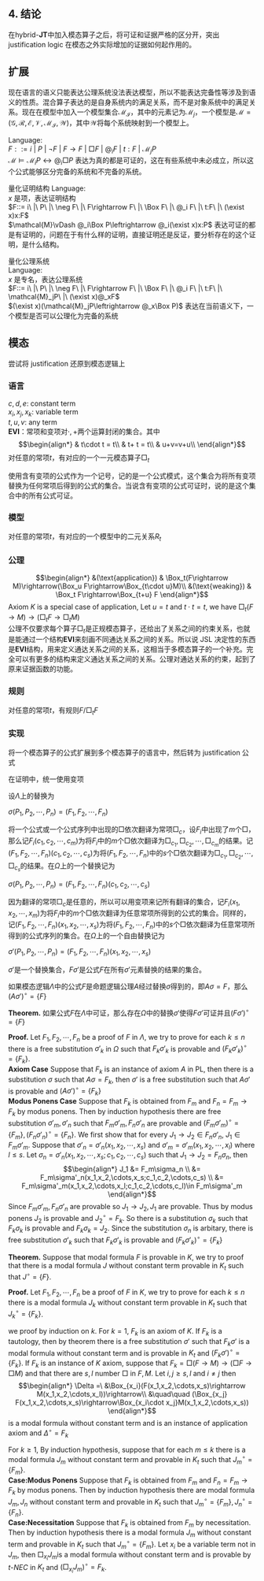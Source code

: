 

## 4. 结论

<!-- 在$\mathbf{S4}$中加入$\text{fact checker}$公理得到$\mathbf{S4_f}$，并给出 Kripke 模型上的证明语义，然后和$\mathbf{LP}$结合，并引入混合算子，得到$\mathbf{LPS4_f}$的混合版本$\text{hybrid-}\mathbf{LPS4_f}$。$\text{hybrid-}\mathbf{LPS4_f}$是对$\text{hybrid-}\mathbf{J_T}$和$\mathbf{LPS4}$的扩展，本文证明了$\text{hybrid-}\mathbf{LPS4_f}$上的内化定理，证明在证明语义下的可靠性和完全性，继而给出$\text{hybrid-}\mathbf{LPS4_f}$的模态对应以证明实现定理。最后尝试在基础的$\text{hybrid-}\mathbf{JK}$上证明内化定理，以及与其模态对应之间的实现定理。 -->

在$\text{hybrid-}\mathbf{JT}$中加入模态算子之后，将可证和证据严格的区分开，突出 justification logic 在模态之外实际增加的证据如何起作用的。

## 扩展
现在语言的语义只能表达公理系统没法表达模型，所以不能表达完备性等涉及到语义的性质。混合算子表达的是自身系统内的满足关系，而不是对象系统中的满足关系。现在在模型中加入一个模型集合$\mathcal{M_I}$，其中的元素记为$\mathcal{M}_j$，一个模型是$\mathcal{M}=(\mathcal{G},\mathcal{R},\mathcal{E},\mathcal{V},\mathcal{M_I},\mathcal{W})$，其中$\mathcal{W}$将每个系统映射到一个模型上。

Language: <br>
$F::= i\ |\ P\ |\ \neg F\ |\ F\rightarrow F\ |\ \Box F\ |\ @_i F\ |\ t:F\ |\ \mathcal{M}_jP$<br>
$\mathcal{M}\vDash\mathcal{M}_iP\leftrightarrow @_i\Box P$ 表达为真的都是可证的，这在有些系统中未必成立，所以这个公式能够区分完备的系统和不完备的系统。
<!-- 如果将自身系统放入语义中，自身的语义赋予给这个系统，那么这样会产生无限深入，这会是个什么逻辑 -->

量化证明结构
Language: <br>
$x$ 是项，表达证明结构<br>
$F::= i\ |\ P\ |\ \neg F\ |\ F\rightarrow F\ |\ \Box F\ |\ @_i F\ |\ t:F\ |\ (\exist x)x:F$<br>
$\mathcal{M}\vDash @_i\Box P\leftrightarrow @_i(\exist x)x:P$ 表达可证的都是有证明的，问题在于有什么样的证明，直接证明还是反证，要分析存在的这个证明，是什么结构。

量化公理系统<br>
Language: <br>
$x$ 是专名，表达公理系统<br>
$F::= i\ |\ P\ |\ \neg F\ |\ F\rightarrow F\ |\ \Box F\ |\ @_i F\ |\ t:F\ |\ \mathcal{M}_jP\ |\ (\exist x)@_xF$<br>
$(\exist x)(\mathcal{M}_jP\leftrightarrow @_x\Box P)$ 表达在当前语义下，一个模型是否可以公理化为完备的系统

## 模态
尝试将 justification 还原到模态逻辑上

### 语言
$c,d,e$: constant term<br>
$x_i,x_j,x_k$: variable term<br>
$t,u,v$: any term<br>
$\mathbf{EVI}$：常项和变项对$\cdot,+$两个运算封闭的集合。其中<br>
$$\begin{align*}
    & t\cdot t = t\\
    & t+ t = t\\
    & u+v=v+u\\
\end{align*}$$
对任意的常项$t$，有对应的一个一元模态算子$\Box_t$

使用含有变项的公式作为一个记号，记的是一个公式模式，这个集合为将所有变项替换为任何常项后得到的公式的集合。当说含有变项的公式可证时，说的是这个集合中的所有公式可证。

### 模型
对任意的常项$t$，有对应的一个模型中的二元关系$R_t$

### 公理
$$\begin{align*}
    &(\text{application}) & \Box_t(F\rightarrow M)\rightarrow(\Box_u F\rightarrow\Box_{t\cdot u}M)\\
    &(\text{weaking}) & \Box_t F\rightarrow\Box_{t+u} F
\end{align*}$$
Axiom $K$ is a special case of $\text{application}$, Let $u=t$ and $t\cdot t = t$, we have $\Box_t(F\rightarrow M)\rightarrow(\Box_t F\rightarrow\Box_t M)$<br>
公理不仅要求每个算子$\Box_t$是正规模态算子，还给出了关系之间的约束关系，也就是能通过一个结构$\mathbf{EVI}$来刻画不同通达关系之间的关系。所以说 JSL 决定性的东西是$\mathbf{EVI}$结构，用来定义通达关系之间的关系，这相当于多模态算子的一个补充。完全可以有更多的结构来定义通达关系之间的关系。公理对通达关系的约束，起到了原来证据函数的功能。

### 规则
对任意的常项$t$，有规则$F/\Box_t F$

### 实现
将一个模态算子的公式扩展到多个模态算子的语言中，然后转为 justification 公式

在证明中，统一使用变项

设$\Lambda$上的替换为

$\sigma(P_1,P_2,\cdots,P_n) = (F_1,F_2,\cdots,F_n)$

将一个公式或一个公式序列中出现的$\Box$依次翻译为常项$\Box_c$，设$F_i$中出现了$m$个$\Box$，那么记$F_i(c_1,c_2,\cdots,c_m)$为将$F_i$中的$m$个$\Box$依次翻译为$\Box_{c_1},\Box_{c_2},\cdots,\Box_{c_m}$的结果。记$(F_1,F_2,\cdots,F_n)(c_1,c_2,\cdots,c_s)$为将$(F_1,F_2,\cdots,F_n)$中的$s$个$\Box$依次翻译为$\Box_{c_1},\Box_{c_2},\cdots,\Box_{c_s}$的结果。在$\Omega$上的一个替换记为

$\sigma(P_1,P_2,\cdots,P_n) = (F_1,F_2,\cdots,F_n)(c_1,c_2,\cdots,c_s)$

因为翻译的常项$\Box_c$是任意的，所以可以用变项来记所有翻译的集合，记$F_i(x_1,x_2,\cdots,x_m)$为将$F_i$中的$m$个$\Box$依次翻译为任意常项所得到的公式的集合。同样的，记$(F_1,F_2,\cdots,F_n)(x_1,x_2,\cdots,x_s)$为将$(F_1,F_2,\cdots,F_n)$中的$s$个$\Box$依次翻译为任意常项所得到的公式序列的集合。在$\Omega$上的一个自由替换记为

$\sigma'(P_1,P_2,\cdots,P_n) = (F_1,F_2,\cdots,F_n)(x_1,x_2,\cdots,x_s)$

$\sigma'$是一个替换集合，$F\sigma'$是公式$F$在所有$\sigma'$元素替换的结果的集合。

如果模态逻辑$\Lambda$中的公式$F$是命题逻辑公理$A$经过替换$\sigma$得到的，即$A\sigma=F$，那么$(A\sigma')^\circ = \{F\}$

**Theorem.** 如果公式$F$在$\Lambda$中可证，那么存在$\Omega$中的替换$\sigma'$使得$F\sigma'$可证并且$(F\sigma')^\circ = \{F\}$

**Proof.** Let $F_1,F_2,\cdots,F_n$ be a proof of $F$ in $\Lambda$, we try to prove for each $k\le n$ there is a free substitution $\sigma'_k$ in $\Omega$ such that $F_k\sigma'_k$ is provable and $(F_k\sigma'_k)^\circ = \{F_k\}$.<br>
**Axiom Case** Suppose that $F_k$ is an instance of axiom $A$ in PL, then there is a substitution $\sigma$ such that $A\sigma = F_k$, then $\sigma'$ is a free substitution such that $A\sigma'$ is provable and $(A\sigma')^\circ = \{F_k\}$<br>
**Modus Ponens Case** Suppose that $F_k$ is obtained from $F_{m}$ and $F_{n} = F_m\rightarrow F_k$ by modus ponens. Then by induction hypothesis there are free substitution $\sigma'_m,\sigma'_n$ such that $F_m\sigma'_m,F_n\sigma'_n$ are provable and $(F_m\sigma'_m)^\circ = \{F_m\},(F_n\sigma'_n)^\circ = \{F_n\}$. We first show that for every $J_1\rightarrow J_2\in F_n\sigma'_n$, $J_1\in F_m\sigma'_m$. Suppose that $\sigma'_n = \sigma'_n(x_1,x_2,\cdots,x_s)$ and $\sigma'_m = \sigma'_m(x_1,x_2,\cdots,x_l)$ where $l\le s$. Let $\sigma_n = \sigma'_n(x_1,x_2,\cdots,x_s;c_1,c_2,\cdots,c_s)$ such that $J_1\rightarrow J_2 = F_n\sigma_n$, then 
$$\begin{align*}
    J_1 &= F_m\sigma_n \\
    &= F_m\sigma'_n(x_1,x_2,\cdots,x_s;c_1,c_2,\cdots,c_s) \\
    &= F_m\sigma'_m(x_1,x_2,\cdots,x_l;c_1,c_2,\cdots,c_l)\in F_m\sigma'_m
\end{align*}$$
Since $F_m\sigma'_m,F_n\sigma'_n$ are provable so $J_1\rightarrow J_2,J_1$ are provable. Thus by modus ponens $J_2$ is provable and $J_2^\circ = F_k$. So there is a substitution $\sigma_k$ such that $F_k\sigma_k$ is provable and $F_k\sigma_k = J_2$. Since the substitution $\sigma_n$ is arbitary, there is free substitution $\sigma'_k$ such that $F_k\sigma'_k$ is provable and $(F_k\sigma'_k)^\circ = \{F_k\}$


**Theorem.** Suppose that modal formula $F$ is provable in $K$, we try to proof that there is a modal formula $J$ without constant term provable in $K_t$ such that $J^\circ = \{F\}$.

**Proof.** Let $F_1,F_2,\cdots,F_n$ be a proof of $F$ in $K$, we try to prove for each $k\le n$ there is a modal formula $J_k$ without constant term provable in $K_t$ such that $J_k^\circ = \{F_k\}$.

we proof by induction on $k$. For $k=1$, $F_k$ is an axiom of $K$. If $F_k$ is a tautology, then by theorem there is a free substitution $\sigma'$ such that $F_k\sigma'$ is a modal formula without constant term and is provable in $K_t$ and $(F_k\sigma')^\circ = \{F_k\}$. If $F_k$ is an instance of $K$ axiom, suppose that $F_k = \Box(F\rightarrow M)\rightarrow(\Box F\rightarrow \Box M)$ and that there are $s,l$ number $\Box$ in $F,M$. Let $i,j\ge s,l$ and $i\neq j$ then
$$\begin{align*}
    \Delta =\ &\Box_{x_i}(F(x_1,x_2,\cdots,x_s)\rightarrow M(x_1,x_2,\cdots,x_l))\rightarrow\\
    &\quad\quad (\Box_{x_j} F(x_1,x_2,\cdots,x_s)\rightarrow\Box_{x_i\cdot x_j}M(x_1,x_2,\cdots,x_s))
\end{align*}$$
is a modal formula without constant term and is an instance of $\text{application}$ axiom and $\Delta^\circ = F_k$

For $k\ge 1$, By induction hypothesis, suppose that for each $m\le k$ there is a modal formula $J_m$ without constant term and provable in $K_t$ such that $J_m^\circ = \{F_m\}$. <br>
**Case:Modus Ponens** Suppose that $F_k$ is obtained from $F_{m}$ and $F_{n} = F_m\rightarrow F_k$ by modus ponens. Then by induction hypothesis there are modal formula $J_m,J_n$ without constant term and provable in $K_t$ such that $J_m^\circ = \{F_m\},J_n^\circ = \{F_n\}$.<br>
**Case:Necessitation** Suppose that $F_k$ is obtained from $F_{m}$ by necessitation. Then by induction hypothesis there is a modal formula $J_m$ without constant term and provable in $K_t$ such that $J_m^\circ = \{F_m\}$. Let $x_i$ be a variable term not in $J_m$, then $\Box_{x_i}J_m$is a modal formula without constant term and is provable by $t\text{-}NEC$ in $K_t$ and $(\Box_{x_i}J_m)^\circ = F_k$.
